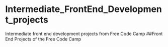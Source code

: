 # Intermediate_FrontEnd_Development_projects
Intermediate front end development projects from Free Code Camp
##Front End Projects of the Free Code Camp
